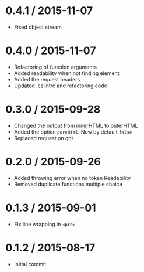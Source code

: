 
0.4.1 / 2015-11-07
==================

 * Fixed object stream

0.4.0 / 2015-11-07
==================

 * Refactoring of function arguments
 * Added readability when not finding element
 * Added the request headers
 * Updated .eslintrc and refactoring code

0.3.0 / 2015-09-28
==================

 * Changed the output from innerHTML to outerHTML
 * Added the option `pureHtml`. Now by default `false`
 * Replaced request on got

0.2.0 / 2015-09-26
==================

 * Added throwing error when no token Readability
 * Removed duplicate functions multiple choice

0.1.3 / 2015-09-01
==================

 * Fix line wrapping in `<pre>`

0.1.2 / 2015-08-17
==================

 * Initial commit
